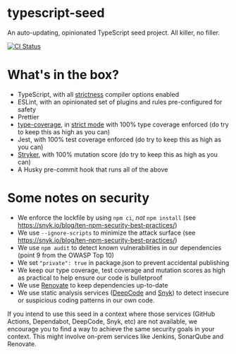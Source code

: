 typescript-seed
===============

An auto-updating, opinionated TypeScript seed project. All killer, no filler.

[![CI Status](https://github.com/agiledigital-labs/typescript-seed/actions/workflows/node.js.yml/badge.svg)](https://github.com/agiledigital-labs/typescript-seed/actions/workflows/node.js.yml)

What's in the box?
==================

* TypeScript, with all [strictness]([url](https://www.typescriptlang.org/tsconfig#strict)) compiler options enabled
* ESLint, with an opinionated set of plugins and rules pre-configured for safety
* Prettier
* [type-coverage](https://github.com/plantain-00/type-coverage), in [strict mode](https://github.com/plantain-00/type-coverage#strict-mode) with 100% type coverage enforced (do try to keep this as high as you can)
* Jest, with 100% test coverage enforced (do try to keep this as high as you can)
* [Stryker](https://stryker-mutator.io/), with 100% mutation score (do try to keep this as high as you can)
* A Husky pre-commit hook that runs all of the above

Some notes on security
======================

* We enforce the lockfile by using `npm ci`, _not_ `npm install` (see https://snyk.io/blog/ten-npm-security-best-practices/)
* We use `--ignore-scripts` to minimize the attack surface (see https://snyk.io/blog/ten-npm-security-best-practices/)
* We use `npm audit` to detect known vulnerabilities in our dependencies (point 9 from the OWASP Top 10)
* We set `"private": true` in package.json to prevent accidental publishing
* We keep our type coverage, test coverage and mutation scores as high as practical to help ensure our code is bulletproof
* We use [Renovate](https://github.com/renovatebot/renovate) to keep dependencies up-to-date
* We use static analysis services ([DeepCode](https://www.deepcode.ai/) and [Snyk](https://app.snyk.io)) to detect insecure or suspicious coding patterns in our own code.

If you intend to use this seed in a context where those services (GitHub Actions, Dependabot, DeepCode, Snyk, etc) are not available, we encourage you to find a way to achieve the same security goals in your context. This might involve on-prem services like Jenkins, SonarQube and Renovate.
